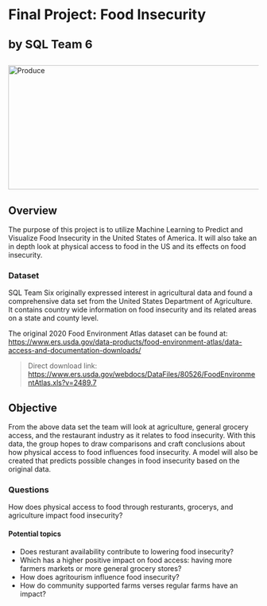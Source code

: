 
# Final Project: Food Insecurity <dl><sub>by SQL Team 6</sub></dl>
<img width="1165" height="250" alt="Produce" src="https://user-images.githubusercontent.com/112206035/223837617-92232bb1-3bd4-4c3b-bee0-421ffb1c9f1a.png">

## Overview 
The purpose of this project is to utilize Machine Learning to Predict and Visualize Food Insecurity in the United States of America. It will also take an in depth look at physical access to food in the US and its effects on food insecurity.

### Dataset
SQL Team Six originally expressed interest in agricultural data and found a comprehensive data set from the United States Department of Agriculture. It contains country wide information on food insecurity and its related areas on a state and county level. 

The original 2020 Food Environment Atlas dataset can be found at: https://www.ers.usda.gov/data-products/food-environment-atlas/data-access-and-documentation-downloads/

 > Direct download link: https://www.ers.usda.gov/webdocs/DataFiles/80526/FoodEnvironmentAtlas.xls?v=2489.7

## Objective
From the above data set the team will look at agriculture, general grocery access, and the restaurant industry as it relates to food insecurity. With this data, the group hopes to draw comparisons and craft conclusions about how physical access to food influences food insecurity. A model will also be created that predicts possible changes in food insecurity based on the original data.

### Questions
How does physical access to food through resturants, grocerys, and agriculture impact food insecurity?

#### Potential topics
- Does resturant availability contribute to lowering food insecurity?
- Which has a higher positive impact on food access: having more farmers markets or more general grocery stores?
- How does agritourism influence food insecurity?
- How do community supported farms verses regular farms have an impact?
                     
